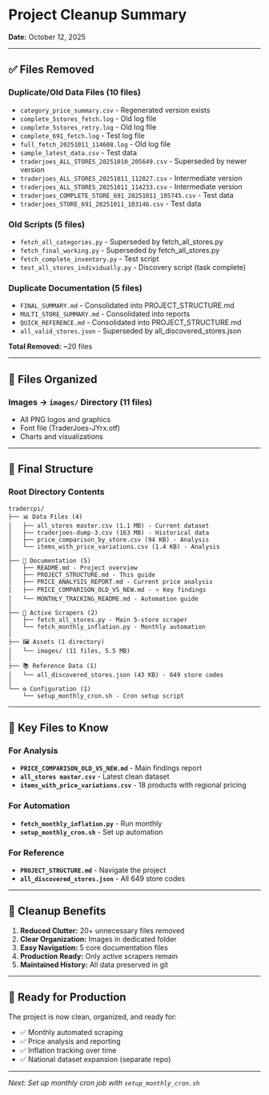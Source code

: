 # Project Cleanup Summary

**Date:** October 12, 2025

---

## ✅ Files Removed

### Duplicate/Old Data Files (10 files)
- `category_price_summary.csv` - Regenerated version exists
- `complete_5stores_fetch.log` - Old log file
- `complete_5stores_retry.log` - Old log file
- `complete_691_fetch.log` - Test log file
- `full_fetch_20251011_114608.log` - Old log file
- `sample_latest_data.csv` - Test data
- `traderjoes_ALL_STORES_20251010_205649.csv` - Superseded by newer version
- `traderjoes_ALL_STORES_20251011_112827.csv` - Intermediate version
- `traderjoes_ALL_STORES_20251011_114233.csv` - Intermediate version
- `traderjoes_COMPLETE_STORE_691_20251011_105745.csv` - Test data
- `traderjoes_STORE_691_20251011_103146.csv` - Test data

### Old Scripts (5 files)
- `fetch_all_categories.py` - Superseded by fetch_all_stores.py
- `fetch_final_working.py` - Superseded by fetch_all_stores.py
- `fetch_complete_inventory.py` - Test script
- `test_all_stores_individually.py` - Discovery script (task complete)

### Duplicate Documentation (5 files)
- `FINAL_SUMMARY.md` - Consolidated into PROJECT_STRUCTURE.md
- `MULTI_STORE_SUMMARY.md` - Consolidated into reports
- `QUICK_REFERENCE.md` - Consolidated into PROJECT_STRUCTURE.md
- `all_valid_stores.json` - Superseded by all_discovered_stores.json

**Total Removed:** ~20 files

---

## 📁 Files Organized

### Images → `images/` Directory (11 files)
- All PNG logos and graphics
- Font file (TraderJoes-JYrx.otf)
- Charts and visualizations

---

## 📂 Final Structure

### Root Directory Contents
```
tradercpi/
├── 📊 Data Files (4)
│   ├── all_stores master.csv (1.1 MB) - Current dataset
│   ├── traderjoes-dump-3.csv (163 MB) - Historical data
│   ├── price_comparison_by_store.csv (94 KB) - Analysis
│   └── items_with_price_variations.csv (1.4 KB) - Analysis
│
├── 📝 Documentation (5)
│   ├── README.md - Project overview
│   ├── PROJECT_STRUCTURE.md - This guide
│   ├── PRICE_ANALYSIS_REPORT.md - Current price analysis
│   ├── PRICE_COMPARISON_OLD_VS_NEW.md - ⭐ Key findings
│   └── MONTHLY_TRACKING_README.md - Automation guide
│
├── 🤖 Active Scrapers (2)
│   ├── fetch_all_stores.py - Main 5-store scraper
│   └── fetch_monthly_inflation.py - Monthly automation
│
├── 🖼️ Assets (1 directory)
│   └── images/ (11 files, 5.5 MB)
│
├── 📚 Reference Data (1)
│   └── all_discovered_stores.json (43 KB) - 649 store codes
│
└── ⚙️ Configuration (1)
    └── setup_monthly_cron.sh - Cron setup script
```

---

## 🎯 Key Files to Know

### For Analysis
- **`PRICE_COMPARISON_OLD_VS_NEW.md`** - Main findings report
- **`all_stores master.csv`** - Latest clean dataset
- **`items_with_price_variations.csv`** - 18 products with regional pricing

### For Automation
- **`fetch_monthly_inflation.py`** - Run monthly
- **`setup_monthly_cron.sh`** - Set up automation

### For Reference
- **`PROJECT_STRUCTURE.md`** - Navigate the project
- **`all_discovered_stores.json`** - All 649 store codes

---

## 🧹 Cleanup Benefits

1. **Reduced Clutter:** 20+ unnecessary files removed
2. **Clear Organization:** Images in dedicated folder
3. **Easy Navigation:** 5 core documentation files
4. **Production Ready:** Only active scrapers remain
5. **Maintained History:** All data preserved in git

---

## 🚀 Ready for Production

The project is now clean, organized, and ready for:
- ✅ Monthly automated scraping
- ✅ Price analysis and reporting
- ✅ Inflation tracking over time
- ✅ National dataset expansion (separate repo)

---

*Next: Set up monthly cron job with `setup_monthly_cron.sh`*
